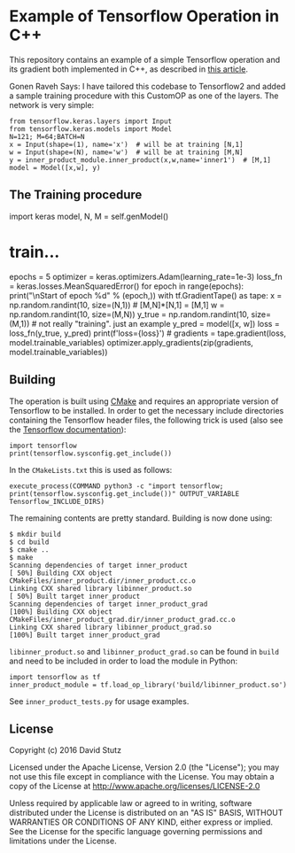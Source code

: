 # Example of Tensorflow Operation in C++

This repository contains an example of a simple Tensorflow operation and its gradient both implemented in C++, as described in [this article](http://davidstutz.de/implementing-tensorflow-operations-in-c-including-gradients/).

Gonen Raveh Says: I have tailored this codebase to Tensorflow2 and added a sample training procedure with this CustomOP as one of the layers. The network is very simple:
```
from tensorflow.keras.layers import Input
from tensorflow.keras.models import Model
N=121; M=64;BATCH=N
x = Input(shape=(1), name='x')  # will be at training [N,1]
w = Input(shape=(N), name='w')  # will be at training [M,N]
y = inner_product_module.inner_product(x,w,name='inner1')  # [M,1]
model = Model([x,w], y)
```

## The Training procedure
import keras
model, N, M = self.genModel()
# train...
epochs = 5
optimizer = keras.optimizers.Adam(learning_rate=1e-3)
loss_fn = keras.losses.MeanSquaredError()
for epoch in range(epochs):
    print("\nStart of epoch %d" % (epoch,))
    with tf.GradientTape() as tape:
        x = np.random.randint(10, size=(N,1))  # [M,N]*[N,1] = [M,1]
        w = np.random.randint(10, size=(M,N))
        y_true = np.random.randint(10, size=(M,1))  # not really "training". just an example
        y_pred = model([x, w])
        loss = loss_fn(y_true, y_pred)
        print(f'loss={loss}')
    #
    gradients = tape.gradient(loss, model.trainable_variables)
    optimizer.apply_gradients(zip(gradients, model.trainable_variables))
    
## Building

The operation is built using [CMake](https://cmake.org/) and requires an appropriate version of Tensorflow to be installed. In order to get the necessary include directories containing the Tensorflow header files, the following trick is used (also see the [Tensorflow documentation](https://www.tensorflow.org/how_tos/adding_an_op/)):

    import tensorflow
    print(tensorflow.sysconfig.get_include())

In the `CMakeLists.txt` this is used as follows:

    execute_process(COMMAND python3 -c "import tensorflow; print(tensorflow.sysconfig.get_include())" OUTPUT_VARIABLE Tensorflow_INCLUDE_DIRS)

The remaining contents are pretty standard. Building is now done using:

    $ mkdir build
    $ cd build
    $ cmake ..
    $ make
    Scanning dependencies of target inner_product
    [ 50%] Building CXX object CMakeFiles/inner_product.dir/inner_product.cc.o
    Linking CXX shared library libinner_product.so
    [ 50%] Built target inner_product
    Scanning dependencies of target inner_product_grad
    [100%] Building CXX object CMakeFiles/inner_product_grad.dir/inner_product_grad.cc.o
    Linking CXX shared library libinner_product_grad.so
    [100%] Built target inner_product_grad

`libinner_product.so` and `libinner_product_grad.so` can be found in `build` and need to be included in order to load the module in Python:

    import tensorflow as tf
    inner_product_module = tf.load_op_library('build/libinner_product.so')

See `inner_product_tests.py` for usage examples.

## License

Copyright (c) 2016 David Stutz

Licensed under the Apache License, Version 2.0 (the "License"); you may not use this file except in compliance with the License. You may obtain a copy of the License at http://www.apache.org/licenses/LICENSE-2.0

Unless required by applicable law or agreed to in writing, software distributed under the License is distributed on an "AS IS" BASIS, WITHOUT WARRANTIES OR CONDITIONS OF ANY KIND, either express or implied. See the License for the specific language governing permissions and limitations under the License.

